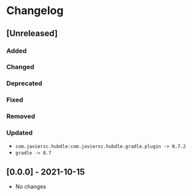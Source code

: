 # Changelog

## [Unreleased]

### Added

### Changed

### Deprecated

### Fixed

### Removed

### Updated

- `com.javiersc.hubdle:com.javiersc.hubdle.gradle.plugin -> 0.7.2`
- `gradle -> 8.7`

## [0.0.0] - 2021-10-15

- No changes
